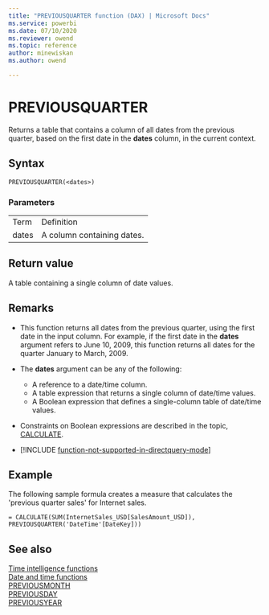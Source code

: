 ```yaml
---
title: "PREVIOUSQUARTER function (DAX) | Microsoft Docs"
ms.service: powerbi 
ms.date: 07/10/2020
ms.reviewer: owend
ms.topic: reference
author: minewiskan
ms.author: owend

---
```

# PREVIOUSQUARTER

Returns a table that contains a column of all dates from the previous quarter, based on the first date in the **dates** column, in the current context.  
  
## Syntax  
  
```dax
PREVIOUSQUARTER(<dates>)  
```
  
### Parameters  
  
|||  
|-|-|  
|Term|Definition|  
|dates|A column containing dates.|  
  
## Return value

A table containing a single column of date values.  
  
## Remarks

- This function returns all dates from the previous quarter, using the first date in the input column. For example, if the first date in the **dates** argument refers to June 10, 2009,  this function returns all dates for the quarter January to March, 2009.  
  
- The **dates** argument can be any of the following:  
  - A reference to a date/time column.  
  - A table expression that returns a single column of date/time values.  
  - A Boolean expression that defines a single-column table of date/time values.  
  
- Constraints on Boolean expressions are described in the topic, [CALCULATE](calculate-function-dax.md).  
  
- [!INCLUDE [function-not-supported-in-directquery-mode](includes/function-not-supported-in-directquery-mode.md)]
  
## Example

The following sample formula creates a measure that calculates the 'previous quarter sales' for Internet sales.  
  
```dax
= CALCULATE(SUM(InternetSales_USD[SalesAmount_USD]), PREVIOUSQUARTER('DateTime'[DateKey]))  
```
  
## See also

[Time intelligence functions](time-intelligence-functions-dax.md)  
[Date and time functions](date-and-time-functions-dax.md)  
[PREVIOUSMONTH](previousmonth-function-dax.md)  
[PREVIOUSDAY](previousday-function-dax.md)  
[PREVIOUSYEAR](previousyear-function-dax.md)